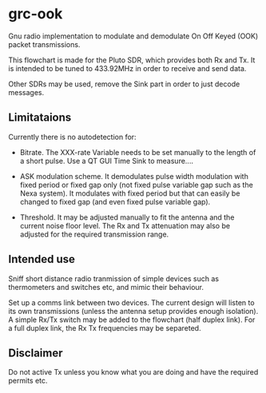 # grc-ook
Gnu radio implementation to modulate and demodulate On Off Keyed (OOK) packet transmissions.


This flowchart is made for the Pluto SDR, which provides both Rx and Tx. It is intended to be tuned to 433.92MHz in order to receive and send data.

Other SDRs may be used, remove the Sink part in order to just decode messages.

## Limitataions

Currently there is no autodetection for:

* Bitrate. The XXX-rate Variable needs to be set manually to the length of a short pulse. Use a QT GUI Time Sink to measure....

* ASK modulation scheme. It demodulates pulse width modulation with fixed period or fixed gap only (not fixed pulse variable gap such as the Nexa system). It modulates with fixed period but that can easily be changed to fixed gap (and even fixed pulse variable gap).

* Threshold. It may be adjusted manually to fit the antenna and the current noise floor level. The Rx and Tx attenuation may also be adjusted for the required transmission range.

## Intended use

Sniff short distance radio tranmission of simple devices such as thermometers and switches etc, and mimic their behaviour.

Set up a comms link between two devices. The current design will listen to its own transmissions (unless the antenna setup provides enough isolation). A simple Rx/Tx switch may be added to the flowchart (half duplex link). For a full duplex link, the Rx Tx frequencies may be separeted.

## Disclaimer

Do not active Tx unless you know what you are doing and have the required permits etc.

